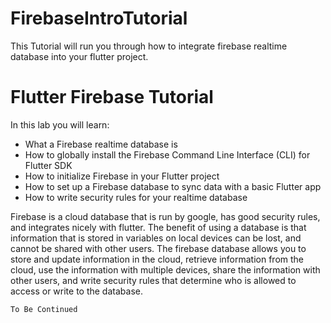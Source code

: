 # FirebaseIntroTutorial
This Tutorial will run you through how to integrate firebase realtime database into your flutter project.

# Flutter Firebase Tutorial

In this lab you will learn:
* What a Firebase realtime database is
* How to globally install the Firebase Command Line Interface (CLI) for Flutter SDK
* How to initialize Firebase in your Flutter project
* How to set up a Firebase database to sync data with a basic Flutter app
* How to write security rules for your realtime database

Firebase is a cloud database that is run by google, has good security rules, and integrates nicely with flutter. The benefit of using a database is that information that is stored in variables on local devices can be lost, and cannot be shared with other users.  The firebase database allows you to store and update information in the cloud, retrieve information from the cloud, use the information with multiple devices, share the information with other users, and write security rules that determine who is allowed to access or write to the database.


```
To Be Continued

```
